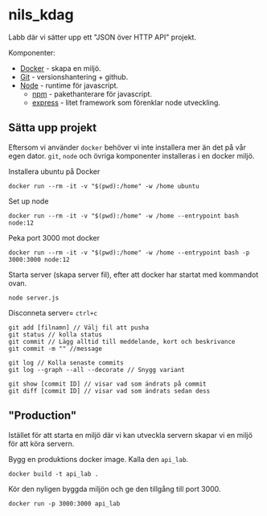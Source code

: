 # nils_kdag

Labb där vi sätter upp ett "JSON över HTTP API" projekt.

Komponenter:

- [Docker](https://www.docker.com/products/docker-desktop) - skapa en miljö.
- [Git](https://git-scm.com/downloads) - versionshantering + github.
- [Node](https://nodejs.org/en/) - runtime för javascript.
  - [npm](https://www.npmjs.com/) - pakethanterare för javascript.
  - [express](https://nodejs.org/en/) - litet framework som förenklar node utveckling.

## Sätta upp projekt

Eftersom vi använder `docker` behöver vi inte installera mer än det på vår egen dator. `git`, `node` och övriga komponenter installeras i en docker miljö.

Installera ubuntu på Docker

```
docker run --rm -it -v "$(pwd):/home" -w /home ubuntu
```

Set up node

```
docker run --rm -it -v "$(pwd):/home" -w /home --entrypoint bash node:12
```

Peka port 3000 mot docker

```
docker run --rm -it -v "$(pwd):/home" -w /home --entrypoint bash -p 3000:3000 node:12
```

Starta server (skapa server fil), efter att docker har startat med kommandot ovan.

```
node server.js
```

Disconneta server= `ctrl+c`

```
git add [filnamn] // Välj fil att pusha
git status // kolla status
git commit // Lägg alltid till meddelande, kort och beskrivance
git commit -m "" //message

git log // Kolla senaste commits
git log --graph --all --decorate // Snygg variant

git show [commit ID] // visar vad som ändrats på commit
git diff [commit ID] // visar vad som ändrats sedan dess
```

## "Production"

Istället för att starta en miljö där vi kan utveckla servern skapar vi en miljö för att köra servern.

Bygg en produktions docker image. Kalla den `api_lab`.

```
docker build -t api_lab .
```

Kör den nyligen byggda miljön och ge den tillgång till port 3000.

```
docker run -p 3000:3000 api_lab
```
